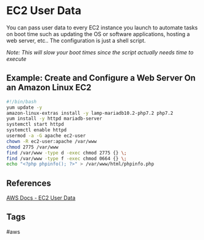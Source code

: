 # EC2 User Data

You can pass user data to every EC2 instance you launch to automate tasks on boot time such as updating the OS or software applications, hosting a web server, etc.. The configuration is just a shell script.  

*Note: This will slow your boot times since the script actually needs time to execute*  
## Example: Create and Configure a Web Server On an Amazon Linux EC2
```bash
#!/bin/bash
yum update -y
amazon-linux-extras install -y lamp-mariadb10.2-php7.2 php7.2
yum install -y httpd mariadb-server
systemctl start httpd
systemctl enable httpd
usermod -a -G apache ec2-user
chown -R ec2-user:apache /var/www
chmod 2775 /var/www
find /var/www -type d -exec chmod 2775 {} \;
find /var/www -type f -exec chmod 0664 {} \;
echo "<?php phpinfo(); ?>" > /var/www/html/phpinfo.php
```

## References
[AWS Docs - EC2 User Data](https://docs.aws.amazon.com/AWSEC2/latest/UserGuide/user-data.html)

## Tags
#aws
